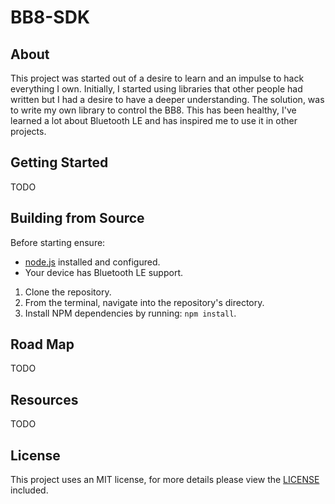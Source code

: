 # BB8-SDK

## About

This project was started out of a desire to learn and an impulse to hack everything I own. Initially, I started using libraries that other people had written but I had a desire to have a deeper understanding. The solution, was to write my own library to control the BB8. This has been healthy, I've learned a lot about Bluetooth LE and has inspired me to use it in other projects.

## Getting Started

TODO

## Building from Source

Before starting ensure:

- [node.js](https://nodejs.org/en/) installed and configured.
- Your device has Bluetooth LE support.

1. Clone the repository.
1. From the terminal, navigate into the repository's directory.
1. Install NPM dependencies by running: `npm install`.

## Road Map

TODO

## Resources

TODO

## License

This project uses an MIT license, for more details please view the [LICENSE](/LICENSE) included.
